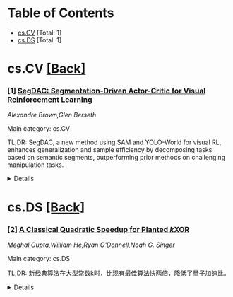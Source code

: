 <div id=toc></div>

# Table of Contents

- [cs.CV](#cs.CV) [Total: 1]
- [cs.DS](#cs.DS) [Total: 1]


<div id='cs.CV'></div>

# cs.CV [[Back]](#toc)

### [1] [SegDAC: Segmentation-Driven Actor-Critic for Visual Reinforcement Learning](https://arxiv.org/abs/2508.09325)
*Alexandre Brown,Glen Berseth*

Main category: cs.CV

TL;DR: SegDAC, a new method using SAM and YOLO-World for visual RL, enhances generalization and sample efficiency by decomposing tasks based on semantic segments, outperforming prior methods on challenging manipulation tasks.


<details>
  <summary>Details</summary>
Motivation: Visual reinforcement learning (RL) is challenging due to the need to learn both perception and actions from high-dimensional inputs and noisy rewards. Integrating large perception models effectively into RL for visual generalization and improved sample efficiency remains unclear.

Method: SegDAC uses Segment Anything (SAM) for object-centric decomposition and YOLO-World to ground segments semantically via text prompts. It includes a novel transformer-based architecture that supports a dynamic number of segments at each time step and effectively learns which segments to focus on using online RL, without using human labels.

Result: SegDAC achieves significantly better visual generalization, doubling prior performance on the hardest setting and matching or surpassing prior methods in sample efficiency across all evaluated tasks on the Maniskill3 benchmark.

Conclusion: SegDAC methods achieve significantly better visual generalization, doubling prior performance on the hardest setting and matching or surpassing prior methods in sample efficiency across all evaluated tasks.

Abstract: Visual reinforcement learning (RL) is challenging due to the need to learn
both perception and actions from high-dimensional inputs and noisy rewards.
Although large perception models exist, integrating them effectively into RL
for visual generalization and improved sample efficiency remains unclear. We
propose SegDAC, a Segmentation-Driven Actor-Critic method. SegDAC uses Segment
Anything (SAM) for object-centric decomposition and YOLO-World to ground
segments semantically via text prompts. It includes a novel transformer-based
architecture that supports a dynamic number of segments at each time step and
effectively learns which segments to focus on using online RL, without using
human labels. By evaluating SegDAC over a challenging visual generalization
benchmark using Maniskill3, which covers diverse manipulation tasks under
strong visual perturbations, we demonstrate that SegDAC achieves significantly
better visual generalization, doubling prior performance on the hardest setting
and matching or surpassing prior methods in sample efficiency across all
evaluated tasks.

</details>


<div id='cs.DS'></div>

# cs.DS [[Back]](#toc)

### [2] [A Classical Quadratic Speedup for Planted $k$XOR](https://arxiv.org/abs/2508.09422)
*Meghal Gupta,William He,Ryan O'Donnell,Noah G. Singer*

Main category: cs.DS

TL;DR: 新经典算法在大型常数k时，比现有最佳算法快两倍，降低了量子加速比。


<details>
  <summary>Details</summary>
Motivation: 针对Schmidhuber等人提出的针对嘈杂已种植kXOR问题的量子算法，设计一种更快的经典算法。

Method: 结合了子线性时间算法（主要是生日悖论）和多项式反浓缩的工具。

Result: 新设计的经典算法速度是先前最佳算法的两倍，在大型常数k的情况下，将量子加速比从四倍降低到两倍。

Conclusion: 本文设计了一种新的经典算法，在大型常数k的情况下，其速度是先前最佳算法的两倍，从而将Schmidhuber等人的量子算法在这些k上的加速比从四倍降低到两倍，但量子算法仍然具有空间优势。该算法也适用于半随机情况。

Abstract: A recent work of Schmidhuber et al (QIP, SODA, & Phys. Rev. X 2025) exhibited
a quantum algorithm for the noisy planted $k$XOR problem running quartically
faster than all known classical algorithms. In this work, we design a new
classical algorithm that is quadratically faster than the best previous one, in
the case of large constant $k$. Thus for such $k$, the quantum speedup of
Schmidhuber et al. becomes only quadratic (though it retains a space
advantage). Our algorithm, which also works in the semirandom case, combines
tools from sublinear-time algorithms (essentially, the birthday paradox) and
polynomial anticoncentration.

</details>
